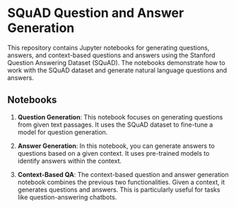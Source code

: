 # SQuAD Question and Answer Generation

This repository contains Jupyter notebooks for generating questions, answers, and context-based questions and answers using the Stanford Question Answering Dataset (SQuAD). The notebooks demonstrate how to work with the SQuAD dataset and generate natural language questions and answers.

## Notebooks

1. **Question Generation**: This notebook focuses on generating questions from given text passages. It uses the SQuAD dataset to fine-tune a model for question generation.

2. **Answer Generation**: In this notebook, you can generate answers to questions based on a given context. It uses pre-trained models to identify answers within the context.

3. **Context-Based QA**: The context-based question and answer generation notebook combines the previous two functionalities. Given a context, it generates questions and answers. This is particularly useful for tasks like question-answering chatbots.

